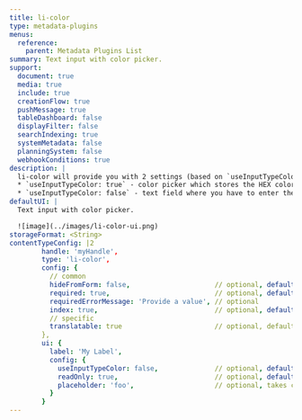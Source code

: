 ```yaml
---
title: li-color
type: metadata-plugins
menus:
  reference:
    parent: Metadata Plugins List
summary: Text input with color picker.
support:
  document: true
  media: true
  include: true
  creationFlow: true
  pushMessage: true
  tableDashboard: false
  displayFilter: false
  searchIndexing: true
  systemMetadata: false
  planningSystem: false
  webhookConditions: true
description: |
  li-color will provide you with 2 settings (based on `useInputTypeColor`)
  * `useInputTypeColor: true` - color picker which stores the HEX color code
  * `useInputTypeColor: false` - text field where you have to enter the HEX color code (e.g. `#8CBA51`)
defaultUI: |
  Text input with color picker.

  ![image](../images/li-color-ui.png)
storageFormat: <String>
contentTypeConfig: |2
        handle: 'myHandle',
        type: 'li-color',
        config: {
          // common
          hideFromForm: false,                     // optional, default: false
          required: true,                          // optional, default: false
          requiredErrorMessage: 'Provide a value', // optional
          index: true,                             // optional, default: false. {{< added-in "release-2023-07" >}}
          // specific
          translatable: true                       // optional, default: false, translations are only supported for data-record and mediaLibrary
        },
        ui: {
          label: 'My Label',
          config: {
            useInputTypeColor: false,              // optional, default: true, shows a color picker
            readOnly: true,                        // optional, default: false
            placeholder: 'foo',                    // optional, takes camelized name otherwise
          }
        }
---
```

